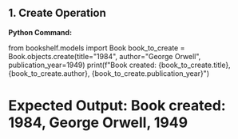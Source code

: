 
## 1. Create Operation

**Python Command:**

from bookshelf.models import Book
book_to_create = Book.objects.create(title="1984", author="George Orwell", publication_year=1949)
print(f"Book created: {book_to_create.title}, {book_to_create.author}, {book_to_create.publication_year}")
# Expected Output: Book created: 1984, George Orwell, 1949

